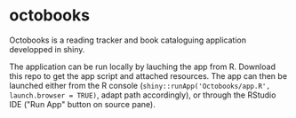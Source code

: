 # octobooks

Octobooks is a reading tracker and book cataloguing application developped in shiny.

The application can be run locally by lauching the app from R. Download this repo to get the app script and attached resources. The app can then be launched either from the R console (`shiny::runApp('Octobooks/app.R', launch.browser = TRUE)`, adapt path accordingly), or through the RStudio IDE ("Run App" button on source pane).
